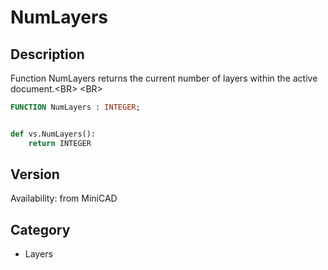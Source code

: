 # NumLayers

## Description
Function NumLayers returns the current number of layers within the active document.&lt;BR&gt;
&lt;BR&gt;


```pascal
FUNCTION NumLayers : INTEGER;
```

```python

def vs.NumLayers():
    return INTEGER
```

## Version
Availability: from MiniCAD
## Category
* Layers

